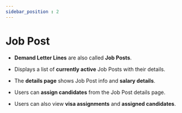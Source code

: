 ```yaml
---
sidebar_position : 2
---
```


# Job Post

  - **Demand Letter Lines** are also called **Job Posts**.

  - Displays a list of **currently active** Job Posts with their details.

  - The **details page** shows Job Post info and **salary details**.

  - Users can **assign candidates** from the Job Post details page.

  - Users can also view **visa assignments** and **assigned candidates**.